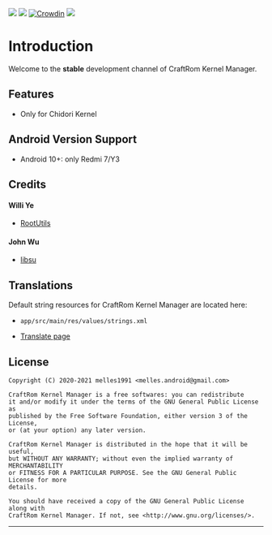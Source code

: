 [![](https://img.shields.io/badge/CraftRom--Kernel%20Manager-ALPHA-blue)](https://github.com/CraftRom/CraftRom-Kernel-Manager/releases)
![](https://img.shields.io/github/contributors/craftrom/CraftRom-Kernel-Manager)
[![Crowdin](https://badges.crowdin.net/craft-rom-km/localized.svg)](https://crowdin.com/project/craft-rom-km)
![](https://img.shields.io/github/license/craftrom/CraftRom-Kernel-Manager)

# Introduction
Welcome to the <strong>stable</strong> development channel of CraftRom Kernel Manager.

## Features
* Only for Chidori Kernel

## Android Version Support

- Android 10+: only Redmi 7/Y3

## Credits

#### Willi Ye

* [RootUtils](https://github.com/Grarak/KernelAdiutor)

#### John Wu

* [libsu](https://github.com/topjohnwu/libsu)

## Translations
Default string resources for CraftRom Kernel Manager are located here:

- `app/src/main/res/values/strings.xml`

* [Translate page](https://crowdin.com/project/craft-rom-km)

## License

    Copyright (C) 2020-2021 melles1991 <melles.android@gmail.com>

    CraftRom Kernel Manager is a free softwares: you can redistribute
    it and/or modify it under the terms of the GNU General Public License as
    published by the Free Software Foundation, either version 3 of the License,
    or (at your option) any later version.

    CraftRom Kernel Manager is distributed in the hope that it will be useful,
    but WITHOUT ANY WARRANTY; without even the implied warranty of MERCHANTABILITY
    or FITNESS FOR A PARTICULAR PURPOSE. See the GNU General Public License for more
    details.

    You should have received a copy of the GNU General Public License along with
    CraftRom Kernel Manager. If not, see <http://www.gnu.org/licenses/>.

***** ***** ***** ***** ***** ***** ***** ***** ***** ***** *****
